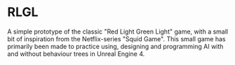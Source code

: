 # RLGL
A simple prototype of the classic "Red Light Green Light" game, with a small bit of inspiration from the Netflix-series "Squid Game". This small game has primarily been made to practice using, designing and programming AI with and without behaviour trees in Unreal Engine 4.
